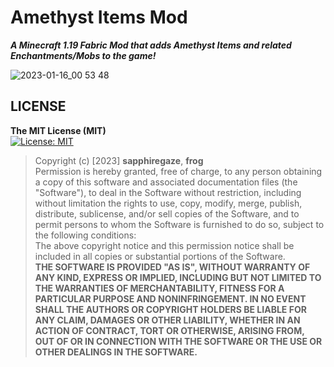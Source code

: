 # Amethyst Items Mod
_**A Minecraft 1.19 Fabric Mod that adds Amethyst Items and related Enchantments/Mobs to the game!**_

![2023-01-16_00 53 48](https://user-images.githubusercontent.com/112359914/212637552-a0f5ccdd-a8ab-41aa-86a5-62be6e5d5295.png)

## LICENSE
**The MIT License (MIT)**\
[![License: MIT](https://img.shields.io/badge/License-MIT-yellow.svg)](https://opensource.org/licenses/MIT)

> Copyright (c) [2023] **sapphiregaze**, **frog**\
> Permission is hereby granted, free of charge, to any person obtaining a copy
of this software and associated documentation files (the "Software"), to deal
in the Software without restriction, including without limitation the rights
to use, copy, modify, merge, publish, distribute, sublicense, and/or sell
copies of the Software, and to permit persons to whom the Software is
furnished to do so, subject to the following conditions:\
> The above copyright notice and this permission notice shall be included in
all copies or substantial portions of the Software.\
> **THE SOFTWARE IS PROVIDED "AS IS", WITHOUT WARRANTY OF ANY KIND, EXPRESS OR
IMPLIED, INCLUDING BUT NOT LIMITED TO THE WARRANTIES OF MERCHANTABILITY,
FITNESS FOR A PARTICULAR PURPOSE AND NONINFRINGEMENT. IN NO EVENT SHALL THE
AUTHORS OR COPYRIGHT HOLDERS BE LIABLE FOR ANY CLAIM, DAMAGES OR OTHER
LIABILITY, WHETHER IN AN ACTION OF CONTRACT, TORT OR OTHERWISE, ARISING FROM,
OUT OF OR IN CONNECTION WITH THE SOFTWARE OR THE USE OR OTHER DEALINGS IN
THE SOFTWARE.**

